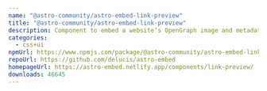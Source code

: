 ```yaml
---
name: "@astro-community/astro-embed-link-preview"
title: "@astro-community/astro-embed-link-preview"
description: Component to embed a website’s OpenGraph image and metadata on your Astro site
categories:
  - css+ui
npmUrl: https://www.npmjs.com/package/@astro-community/astro-embed-link-preview
repoUrl: https://github.com/delucis/astro-embed
homepageUrl: https://astro-embed.netlify.app/components/link-preview/
downloads: 46645
---
```

